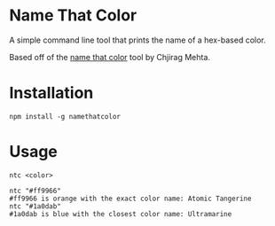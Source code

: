 # Name That Color #
A simple command line tool that prints the name of a hex-based color.

Based off of the [name that color](http://chir.ag/projects/name-that-color/) tool by Chjirag Mehta.

# Installation #
`npm install -g namethatcolor`

# Usage #
`ntc <color>`

````
ntc "#ff9966"
#ff9966 is orange with the exact color name: Atomic Tangerine
ntc "#1a0dab"
#1a0dab is blue with the closest color name: Ultramarine
````
